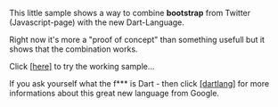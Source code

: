 This little sample shows a way to combine <strong>bootstrap</strong> from Twitter (Javascript-page) with the new Dart-Language.

Right now it's more a "proof of concept" than something usefull but it shows that the combination works.

Click [[here]](http://www.mikemitterer.at/fileadmin/sourcesamples/dartbootstrap-sample/javascript.html) to try the working sample...

If you ask yourself what the f*** is Dart - then click [[dartlang]](http://www.dartlang.org/) for 
more informations about this great new language from Google.


